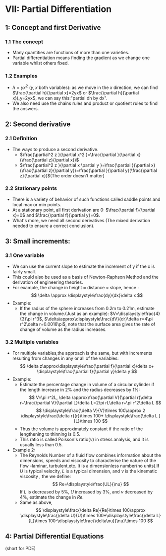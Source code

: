 # VII: Partial Differentiation
## 1: Concept and first Derivative
### 1.1 The concept
* Many quantities are functions of more than one varieties.
* Partial differentiation means finding the gradient as we change one variable whilst others fixed.
### 1.2 Examples
* $h=yx^2$ ($y,x$ both variables):
as we move in the $x$ direction, we can find $\frac{\partial h}{\partial x}=2yx$ or $\frac{\partial h}{\partial x})_y=2yx$, we can say this:"partial dh by dx".
* We also need use the chains rules and product or quotient rules to find the answers.
## 2: Second derivative
### 2.1 Definition
* The ways to produce a second derivative.
   * $\frac{\partial^2 z }{\partial x^2 }=\frac{\partial }{\partial x}(\frac{\partial z}{\partial x})$
   * $\frac{\partial^2 z }{\partial x \partial y }=\frac{\partial }{\partial x}(\frac{\partial z}{\partial y})=\frac{\partial }{\partial y}(\frac{\partial z}{\partial x})$(The order doesn't matter)
### 2.2 Stationary points
* There is a variety of behavior of such functions called saddle points and local max or min points.
* At a stationary point, all first derivation are 0:
$\frac{\partial f}{\partial x}=0$ and $\frac{\partial f}{\partial y}=0$.
* What's more, we need all second derivatives.(The mixed derivation needed to ensure a correct conclusion).
## 3: Small increments:
### 3.1 One variable
* We can use the current slope to estimate the increment of y if the x is fairly small.
* This could also be used as a basis of Newton-Raphson Method and the derivation of engineering theories.
* For example, the change in height $\approx$ distance $\times$ slope, hence :
$$
\delta \approx \displaystyle\frac{dy}{dx}\delta x 
$$
* Example:
   * If the radius of the sphere increases from 0.2m to 0.21m, estimate the change in volume.(Just as an example): $V=\displaystyle\frac{4}{3}\pi r^3$, $\delta\approx\displaystyle\frac{dV}{dr}\delta r=4\pi r^2\delta r=0.0016\pi$, note that the surface area gives the rate of change of volume as the radius increases.
### 3.2 Multiple variables
* For multiple variables,the approach is the same, but with increments resulting from changes in any or all of the variables:
$$
\delta z\approx\displaystyle\frac{\partial f}{\partial x}\delta x+ \displaystyle\frac{\partial f}{\partial y}\delta y
$$
* Example:
   * Estimate the percentage change in volume of a circular cylinder if the length increase in 2% and the radius decreases by 1%:
   $$
   V=\pi r^2L, \delta \approx\frac{\partial V}{\partial r}\delta r+\frac{\partial V}{\partial L}\delta L=2\pi rL\delta r+\pi r^2\delta L
   $$
   $$
   \displaystyle\frac{\delta V}{V}\times 100\approx 2 \displaystyle\frac{\delta r}{r}\times 100+ \displaystyle\frac{\delta L }{L}\times 100
   $$
   * Thus the volume is approximately constant if the ratio of the lengthening to thinning is 0.5.
   * This ratio is called Poisson's ratio($\nu$) in stress analysis, and it is usually less than 0.5.
* Example 2:
   * The Reynolds Number of a fluid flow combines information about the dimensions, speeds and viscosity to characterise the nature of the flow -laminar, turbulent,etc. It is a dimensionless number(no units).If $U$ is typical velocity, $L$ is a typical dimension, and $\nu$ is the kinematic viscosity , the we define:
   $$
   Re=\displaystyle\frac{UL}{\nu}
   $$
   If $L$ is decreased by 5%, $U$ increased by 3%, and $\nu$ decreased by 4%, estimate the change in $Re$.
   * Same as above, 
   $$
   \displaystyle\frac{\delta Re}{Re}\times 100\approx \displaystyle\frac{\delta U}{U}\times 100+\displaystyle\frac{\delta L}{L}\times 100-\displaystyle\frac{\delta\nu}{\nu}\times 100
   $$
## 4: Partial Differential Equations
(short for PDE)
